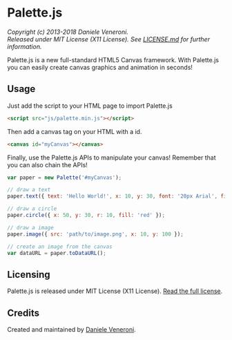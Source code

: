 # Palette.js

_Copyright (c) 2013-2018 Daniele Veneroni._  
_Released under MIT License (X11 License). See [LICENSE.md](LICENSE.md) for further information._

Palette.js is a new full-standard HTML5 Canvas framework. With Palette.js you can easily create canvas graphics and animation in seconds!

## Usage

Just add the script to your HTML page to import Palette.js

```html
<script src="js/palette.min.js"></script>
```

Then add a canvas tag on your HTML with a id.

```html
<canvas id="myCanvas"></canvas>
```

Finally, use the Palette.js APIs to manipulate your canvas! Remember that you can also chain the APIs!

```js
var paper = new Palette('#myCanvas');

// draw a text
paper.text({ text: 'Hello World!', x: 10, y: 30, font: '20px Arial', fill: 'blue' });

// draw a circle
paper.circle({ x: 50, y: 30, r: 10, fill: 'red' });

// draw a image
paper.image({ src: 'path/to/image.png', x: 10, y: 100 });

// create an image from the canvas
var dataURL = paper.toDataURL();
```

## Licensing

Palette.js is released under MIT License (X11 License). [Read the full license](LICENSE.md). 

## Credits

Created and maintained by [Daniele Veneroni](https://venerons.github.io).
